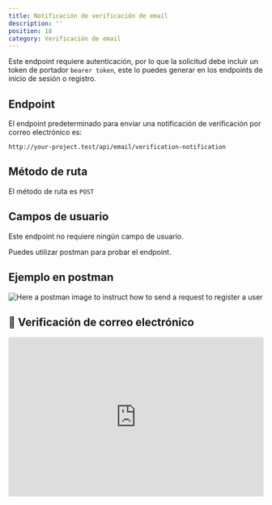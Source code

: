 ```yaml
---
title: Notificación de verificación de email
description: ''
position: 18
category: Verificación de email
---
```


<alert type="warning">

Este endpoint requiere autenticación, por lo que la solicitud debe incluir un token de portador `bearer token`, este lo puedes generar en los endpoints de inicio de sesión o registro.

</alert>

## Endpoint

El endpoint predeterminado para enviar una notificación de verificación por correo electrónico es:

```
http://your-project.test/api/email/verification-notification
```

## Método de ruta

El método de ruta es `POST`

## Campos de usuario

Este endpoint no requiere ningún campo de usuario.

Puedes utilizar postman para probar el endpoint.

## Ejemplo en postman

![Here a postman image to instruct how to send a request to register a user](/json-api-auth-docs/images/postman-email-verification-notification-screenshot.png)

## 🍿 Verificación de correo electrónico

<iframe style="width: 100%" height="315" src="https://www.youtube.com/embed/cQc4nFLNxsM" frameborder="0" allow="accelerometer; autoplay; clipboard-write; encrypted-media; gyroscope; picture-in-picture" allowfullscreen></iframe>